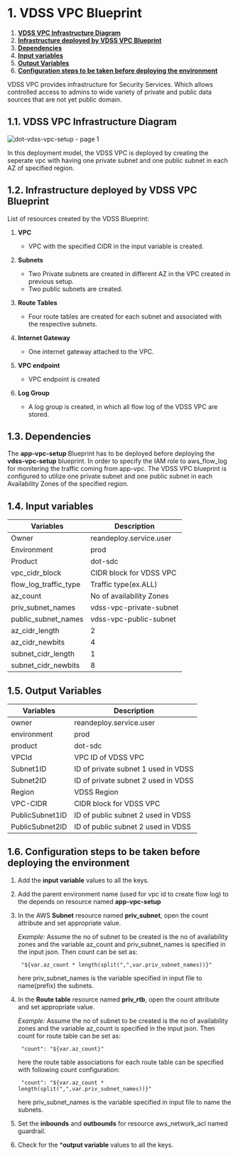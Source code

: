 # 1. **VDSS VPC Blueprint**

1. [**VDSS VPC Infrastructure Diagram**](#11-VDSS-vpc-infrastructure-diagram)
1. [**Infrastructure deployed by VDSS VPC Blueprint**](#12-infrastructure-deployed-by-VDSS-vpc-blueprint)
1. [**Dependencies**](#13-dependencies)
1. [**Input variables**](#14-input-variables)
1. [**Output Variables**](#15-output-variables)
1. [**Configuration steps to be taken before deploying the environment**](#16-configuration-steps-to-be-taken-before-deploying-the-environment)

VDSS VPC provides infrastructure for Security Services. Which allows controlled access to admins to wide variety of private and public data sources that are not yet public domain.

## 1.1. **VDSS VPC Infrastructure Diagram**

![dot-vdss-vpc-setup - page 1](https://user-images.githubusercontent.com/20499487/32821072-8da252dc-c9f7-11e7-84f7-6a6991b49fcf.jpeg)

In this deployment model, the VDSS VPC is deployed by creating the seperate vpc with having one private subnet and one public subnet in each AZ of specified region.

## 1.2. **Infrastructure deployed by VDSS VPC Blueprint**

List of resources created by the VDSS Blueprint:

1. **VPC**

    * VPC with the specified CIDR in the input variable is created.

1. **Subnets**

    * Two Private subnets are created in different AZ in the VPC created in previous setup.
    * Two public subnets are created.
    
1. **Route Tables**

    * Four route tables are created for each subnet and associated with the respective subnets.
    
1. **Internet Gateway**

    * One internet gateway attached to the VPC.
    
1. **VPC endpoint**

    * VPC endpoint is created
    
1. **Log Group**

    * A log group is created, in which all flow log of the VDSS VPC are stored.

## 1.3. **Dependencies**

The **app-vpc-setup** Blueprint has to be deployed before deploying the **vdss-vpc-setup** blueprint. In order to specify the IAM role to aws_flow_log for monitering the traffic coming from app-vpc. The VDSS VPC blueprint is configured to utilize 
one private subnet and one public subnet in each Availability Zones of the specified region.

## 1.4. **Input variables**

|    **Variables**     |         **Description**                                  |
|----------------------|----------------------------------------------------------|
| Owner                | reandeploy.service.user                                  |
| Environment          | prod                                                     |
| Product              | dot-sdc                                                  |
| vpc_cidr_block       | CIDR block for VDSS VPC                                  |
| flow_log_traffic_type| Traffic type(ex.ALL)                                     |
| az_count             | No of availability Zones                                 |
| priv_subnet_names    | vdss-vpc-private-subnet                                  |
| public_subnet_names    | vdss-vpc-public-subnet                                  |
| az_cidr_length       | 2                                                        |
| az_cidr_newbits      | 4                                                        |
| subnet_cidr_length   | 1                                                        |
| subnet_cidr_newbits  | 8                                                        |

## 1.5. **Output Variables**

| **Variables**           | **Description**                                   |
|-------------------------|---------------------------------------------------|
| owner                   | reandeploy.service.user                           |
| environment             | prod                                              |
| product                 | dot-sdc                                           |
| VPCId                   | VPC ID of VDSS VPC                                |
| Subnet1ID               | ID of private subnet 1 used in VDSS               |
| Subnet2ID               | ID of private subnet 2 used in VDSS               |
| Region                  | VDSS Region                                       |
| VPC-CIDR                | CIDR block for VDSS VPC                           |
| PublicSubnet1ID         | ID of public subnet 2 used in VDSS                |
| PublicSubnet2ID         | ID of public subnet 2 used in VDSS                |
## 1.6. **Configuration steps to be taken before deploying the environment**  

1. Add the **input variable** values to all the keys.
1. Add the parent environment name (used for vpc id to create flow log) to the depends on resource named **app-vpc-setup**
1. In the AWS **Subnet** resource named **priv_subnet**, open the count attribute and set appropriate value.
    
    _Example:_ Assume the no of subnet to be created is the no of availability zones and the variable 
   az_count and priv_subnet_names is specified in the input json. Then count can be set as:

        "${var.az_count * length(split(",",var.priv_subnet_names))}"
   here priv_subnet_names is the variable specified in input file to name(prefix) the subnets.
        
1. In the **Route table** resource named **priv_rtb**, open the count attribute and set appropriate value.

   _Example:_ Assume the no of subnet to be created is the no of availability zones and the variable 
   az_count is specified in the input json. Then count for route table can be set as:

        "count": "${var.az_count}"
   here the route table associations for each route table can be specified with following count configuration:
   
        "count": "${var.az_count * length(split(",",var.priv_subnet_names))}"
    here priv_subnet_names is the variable specified in input file to name the subnets.
1. Set the **inbounds** and **outbounds** for resource aws_network_acl named guardrail.
1. Check for the ***output variable** values to all the keys.
